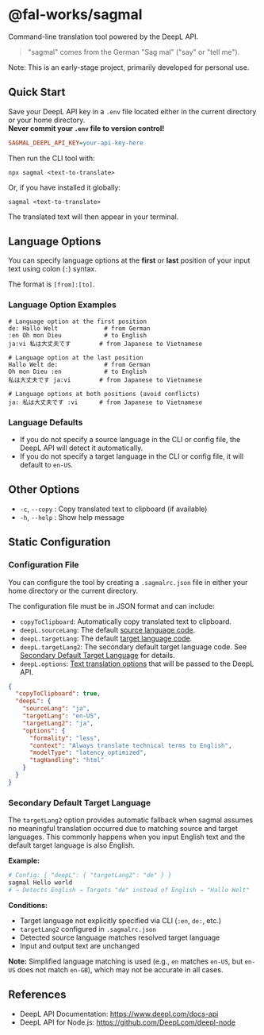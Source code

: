 # @fal-works/sagmal

Command-line translation tool powered by the DeepL API.

> "sagmal" comes from the German "Sag mal" ("say" or "tell me").

Note: This is an early-stage project, primarily developed for personal use.

## Quick Start

Save your DeepL API key in a `.env` file located either in the current directory or your home directory.  
**Never commit your `.env` file to version control!**

```ini
SAGMAL_DEEPL_API_KEY=your-api-key-here
```

Then run the CLI tool with:

```text
npx sagmal <text-to-translate>
```

Or, if you have installed it globally:

```text
sagmal <text-to-translate>
```

The translated text will then appear in your terminal.


## Language Options

You can specify language options at the **first** or **last** position of your input text using colon (`:`) syntax.

The format is `[from]:[to]`.

### Language Option Examples

```text
# Language option at the first position
de: Hallo Welt             # from German
:en Oh mon Dieu            # to English
ja:vi 私は大丈夫です        # from Japanese to Vietnamese

# Language option at the last position
Hallo Welt de:             # from German
Oh mon Dieu :en            # to English
私は大丈夫です ja:vi        # from Japanese to Vietnamese

# Language options at both positions (avoid conflicts)
ja: 私は大丈夫です :vi      # from Japanese to Vietnamese
```

### Language Defaults

- If you do not specify a source language in the CLI or config file, the DeepL API will detect it automatically.
- If you do not specify a target language in the CLI or config file, it will default to `en-US`.


## Other Options

- `-c`, `--copy` : Copy translated text to clipboard (if available)
- `-h`, `--help` : Show help message


## Static Configuration

### Configuration File

You can configure the tool by creating a `.sagmalrc.json` file in either your home directory or the current directory.

The configuration file must be in JSON format and can include:

- `copyToClipboard`: Automatically copy translated text to clipboard.
- `deepL.sourceLang`: The default [source language code](https://developers.deepl.com/docs/getting-started/supported-languages).
- `deepL.targetLang`: The default [target language code](https://developers.deepl.com/docs/getting-started/supported-languages#translation-source-languages).
- `deepL.targetLang2`: The secondary default target language code. See [Secondary Default Target Language](#secondary-default-target-language) for details.
- `deepL.options`: [Text translation options](https://github.com/deeplcom/deepl-node?tab=readme-ov-file#text-translation-options) that will be passed to the DeepL API.

```json
{
  "copyToClipboard": true,
  "deepL": {
    "sourceLang": "ja",
    "targetLang": "en-US",
    "targetLang2": "ja",
    "options": {
      "formality": "less",
      "context": "Always translate technical terms to English",
      "modelType": "latency_optimized",
      "tagHandling": "html"
    }
  }
}
```

### Secondary Default Target Language

The `targetLang2` option provides automatic fallback when sagmal assumes
no meaningful translation occurred due to matching source and target languages.
This commonly happens when you input English text and the default target language is also English.

**Example:**
```bash
# Config: { "deepL": { "targetLang2": "de" } }
sagmal Hello world
# → Detects English → Targets "de" instead of English → "Hallo Welt"
```

**Conditions:**
- Target language not explicitly specified via CLI (`:en`, `de:`, etc.)
- `targetLang2` configured in `.sagmalrc.json`
- Detected source language matches resolved target language
- Input and output text are unchanged

**Note:** Simplified language matching is used (e.g., `en` matches `en-US`, but `en-US` does not match `en-GB`), which may not be accurate in all cases.


## References

- DeepL API Documentation: <https://www.deepl.com/docs-api>
- DeepL API for Node.js: <https://github.com/DeepLcom/deepl-node>
